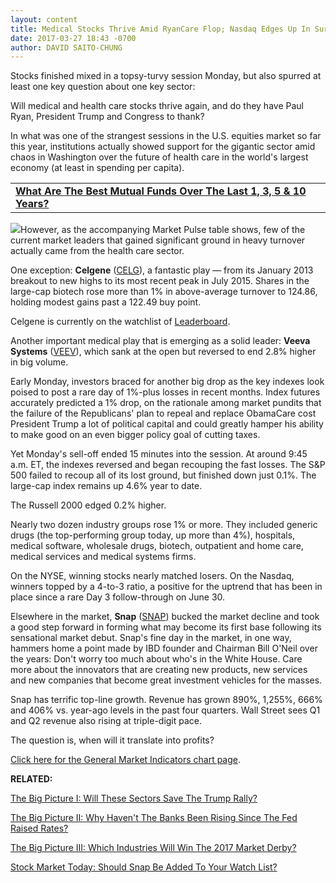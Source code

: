 ```yaml
---
layout: content
title: Medical Stocks Thrive Amid RyanCare Flop; Nasdaq Edges Up In Surprise Rebound
date: 2017-03-27 18:43 -0700
author: DAVID SAITO-CHUNG
---
```









Stocks finished mixed in a topsy-turvy session Monday, but also spurred at least one key question about one key sector:


Will medical and health care stocks thrive again, and do they have Paul Ryan, President Trump and Congress to thank?


In what was one of the strangest sessions in the U.S. equities market so far this year, institutions actually showed support for the gigantic sector amid chaos in Washington over the future of health care in the world's largest economy (at least in spending per capita).





|  |
| --- |
| **[What Are The Best Mutual Funds Over The Last 1, 3, 5 & 10 Years?](https://www.investors.com/best-mutual-fund-awards/)** |



![](https://www.investors.com/wp-content/uploads/2017/03/MP032717_2.png)However, as the accompanying Market Pulse table shows, few of the current market leaders that gained significant ground in heavy turnover actually came from the health care sector.


One exception: **Celgene** ([CELG](https://research.investors.com/quote.aspx?symbol=CELG)), a fantastic play — from its January 2013 breakout to new highs to its most recent peak in July 2015. Shares in the large-cap biotech rose more than 1% in above-average turnover to 124.86, holding modest gains past a 122.49 buy point.


Celgene is currently on the watchlist of [Leaderboard](https://leaderboard.investors.com/leaderboard/leaders/).


Another important medical play that is emerging as a solid leader: **Veeva Systems** ([VEEV](https://research.investors.com/quote.aspx?symbol=VEEV)), which sank at the open but reversed to end 2.8% higher in big volume.


Early Monday, investors braced for another big drop as the key indexes look poised to post a rare day of 1%-plus losses in recent months. Index futures accurately predicted a 1% drop, on the rationale among market pundits that the failure of the Republicans' plan to repeal and replace ObamaCare cost President Trump a lot of political capital and could greatly hamper his ability to make good on an even bigger policy goal of cutting taxes.


Yet Monday's sell-off ended 15 minutes into the session. At around 9:45 a.m. ET, the indexes reversed and began recouping the fast losses. The S&P 500 failed to recoup all of its lost ground, but finished down just 0.1%. The large-cap index remains up 4.6% year to date.


The Russell 2000 edged 0.2% higher.


Nearly two dozen industry groups rose 1% or more. They included generic drugs (the top-performing group today, up more than 4%), hospitals, medical software, wholesale drugs, biotech, outpatient and home care, medical services and medical systems firms.


On the NYSE, winning stocks nearly matched losers. On the Nasdaq, winners topped by a 4-to-3 ratio, a positive for the uptrend that has been in place since a rare Day 3 follow-through on June 30.


 Elsewhere in the market, **Snap** ([SNAP](https://research.investors.com/quote.aspx?symbol=SNAP)) bucked the market decline and took a good step forward in forming what may become its first base following its sensational market debut.
Snap's fine day in the market, in one way, hammers home a point made by IBD founder and Chairman Bill O'Neil over the years: Don't worry too much about who's in the White House. Care more about the innovators that are creating new products, new services and new companies that become great investment vehicles for the masses.


Snap has terrific top-line growth. Revenue has grown 890%, 1,255%, 666% and 406% vs. year-ago levels in the past four quarters. Wall Street sees Q1 and Q2 revenue also rising at triple-digit pace.


The question is, when will it translate into profits?


[Click here for the General Market Indicators chart page](https://www.investors.com/wp-content/uploads/2017/03/IBD2703152726GMI.pdf).


**RELATED:**


[The Big Picture I: Will These Sectors Save The Trump Rally?](https://www.investors.com/market-trend/the-big-picture/stocks-rebound-meekly-will-this-sector-save-the-trump-rally/)


[The Big Picture II: Why Haven't The Banks Been Rising Since The Fed Raised Rates?](https://www.investors.com/market-trend/the-big-picture/the-goldilocks-rally-prevails-why-didnt-banks-rise-with-the-cyclicals/)


[The Big Picture III: Which Industries Will Win The 2017 Market Derby?](https://www.investors.com/market-trend/the-big-picture/stocks-run-higher-who-will-win-the-2017-derby-apple-cyclicals-or-techs/)


[Stock Market Today: Should Snap Be Added To Your Watch List?](https://www.investors.com/market-trend/stock-market-today/nasdaq-turns-positive-3-medicals-to-watch-will-snap-complete-a-base/)





